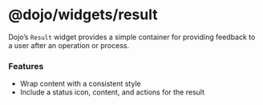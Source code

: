<span class="citation" data-cites="dojo/widgets/result">@dojo/widgets/result</span>
===================================================================================

Dojo’s `Result` widget provides a simple container for providing feedback to a user after an operation or process.

### Features

-   Wrap content with a consistent style
-   Include a status icon, content, and actions for the result
